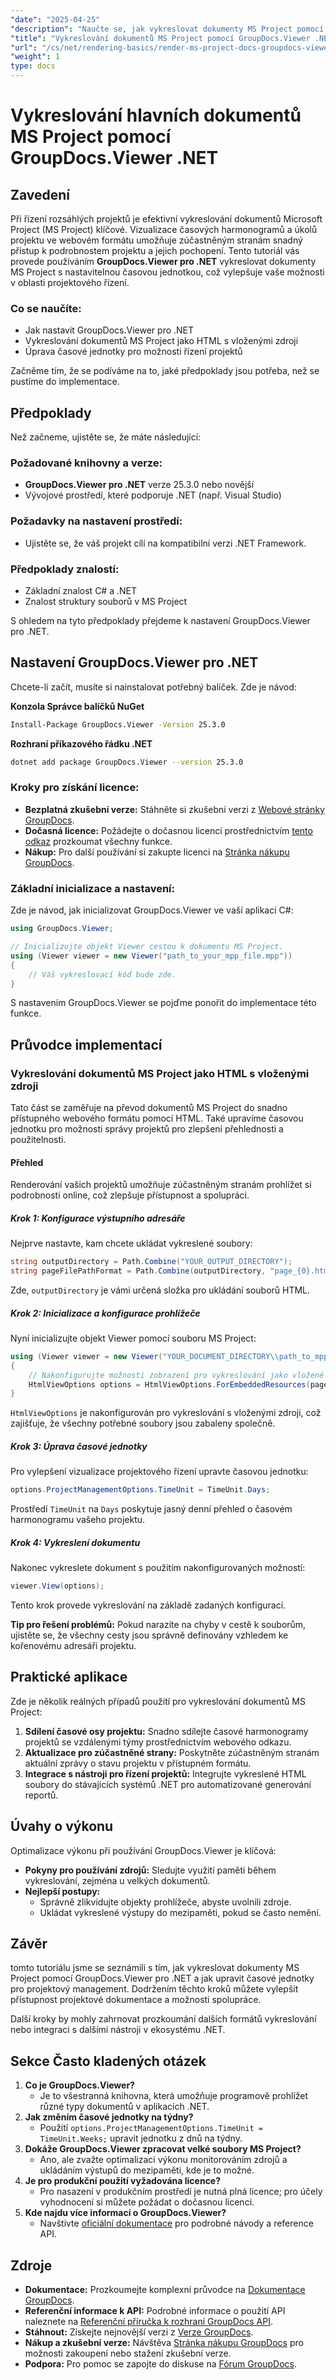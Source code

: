 ```yaml
---
"date": "2025-04-25"
"description": "Naučte se, jak vykreslovat dokumenty MS Project pomocí GroupDocs.Viewer pro .NET a vylepšit tak řízení projektů pomocí přizpůsobitelných časových jednotek. Postupujte podle tohoto podrobného návodu."
"title": "Vykreslování dokumentů MS Project pomocí GroupDocs.Viewer .NET pro vylepšenou správu projektů"
"url": "/cs/net/rendering-basics/render-ms-project-docs-groupdocs-viewer-net/"
"weight": 1
type: docs
---
```

# Vykreslování hlavních dokumentů MS Project pomocí GroupDocs.Viewer .NET

## Zavedení

Při řízení rozsáhlých projektů je efektivní vykreslování dokumentů Microsoft Project (MS Project) klíčové. Vizualizace časových harmonogramů a úkolů projektu ve webovém formátu umožňuje zúčastněným stranám snadný přístup k podrobnostem projektu a jejich pochopení. Tento tutoriál vás provede používáním **GroupDocs.Viewer pro .NET** vykreslovat dokumenty MS Project s nastavitelnou časovou jednotkou, což vylepšuje vaše možnosti v oblasti projektového řízení.

### Co se naučíte:
- Jak nastavit GroupDocs.Viewer pro .NET
- Vykreslování dokumentů MS Project jako HTML s vloženými zdroji
- Úprava časové jednotky pro možnosti řízení projektů

Začněme tím, že se podíváme na to, jaké předpoklady jsou potřeba, než se pustíme do implementace.

## Předpoklady

Než začneme, ujistěte se, že máte následující:

### Požadované knihovny a verze:
- **GroupDocs.Viewer pro .NET** verze 25.3.0 nebo novější
- Vývojové prostředí, které podporuje .NET (např. Visual Studio)

### Požadavky na nastavení prostředí:
- Ujistěte se, že váš projekt cílí na kompatibilní verzi .NET Framework.

### Předpoklady znalostí:
- Základní znalost C# a .NET
- Znalost struktury souborů v MS Project

S ohledem na tyto předpoklady přejdeme k nastavení GroupDocs.Viewer pro .NET.

## Nastavení GroupDocs.Viewer pro .NET

Chcete-li začít, musíte si nainstalovat potřebný balíček. Zde je návod:

**Konzola Správce balíčků NuGet**
```bash
Install-Package GroupDocs.Viewer -Version 25.3.0
```

**Rozhraní příkazového řádku .NET**
```bash
dotnet add package GroupDocs.Viewer --version 25.3.0
```

### Kroky pro získání licence:
- **Bezplatná zkušební verze:** Stáhněte si zkušební verzi z [Webové stránky GroupDocs](https://releases.groupdocs.com/viewer/net/).
- **Dočasná licence:** Požádejte o dočasnou licenci prostřednictvím [tento odkaz](https://purchase.groupdocs.com/temporary-license/) prozkoumat všechny funkce.
- **Nákup:** Pro další používání si zakupte licenci na [Stránka nákupu GroupDocs](https://purchase.groupdocs.com/buy).

### Základní inicializace a nastavení:
Zde je návod, jak inicializovat GroupDocs.Viewer ve vaší aplikaci C#:

```csharp
using GroupDocs.Viewer;

// Inicializujte objekt Viewer cestou k dokumentu MS Project.
using (Viewer viewer = new Viewer("path_to_your_mpp_file.mpp"))
{
    // Váš vykreslovací kód bude zde.
}
```

S nastavením GroupDocs.Viewer se pojďme ponořit do implementace této funkce.

## Průvodce implementací

### Vykreslování dokumentů MS Project jako HTML s vloženými zdroji

Tato část se zaměřuje na převod dokumentů MS Project do snadno přístupného webového formátu pomocí HTML. Také upravíme časovou jednotku pro možnosti správy projektů pro zlepšení přehlednosti a použitelnosti.

#### Přehled
Renderování vašich projektů umožňuje zúčastněným stranám prohlížet si podrobnosti online, což zlepšuje přístupnost a spolupráci.

##### Krok 1: Konfigurace výstupního adresáře
Nejprve nastavte, kam chcete ukládat vykreslené soubory:

```csharp
string outputDirectory = Path.Combine("YOUR_OUTPUT_DIRECTORY");
string pageFilePathFormat = Path.Combine(outputDirectory, "page_{0}.html");
```
Zde, `outputDirectory` je vámi určená složka pro ukládání souborů HTML.

##### Krok 2: Inicializace a konfigurace prohlížeče

Nyní inicializujte objekt Viewer pomocí souboru MS Project:

```csharp
using (Viewer viewer = new Viewer("YOUR_DOCUMENT_DIRECTORY\\path_to_mpp_file.mpp"))
{
    // Nakonfigurujte možnosti zobrazení pro vykreslování jako vložené zdroje.
    HtmlViewOptions options = HtmlViewOptions.ForEmbeddedResources(pageFilePathFormat);
}
```
`HtmlViewOptions` je nakonfigurován pro vykreslování s vloženými zdroji, což zajišťuje, že všechny potřebné soubory jsou zabaleny společně.

##### Krok 3: Úprava časové jednotky
Pro vylepšení vizualizace projektového řízení upravte časovou jednotku:

```csharp
options.ProjectManagementOptions.TimeUnit = TimeUnit.Days;
```
Prostředí `TimeUnit` na `Days` poskytuje jasný denní přehled o časovém harmonogramu vašeho projektu.

##### Krok 4: Vykreslení dokumentu
Nakonec vykreslete dokument s použitím nakonfigurovaných možností:

```csharp
viewer.View(options);
```
Tento krok provede vykreslování na základě zadaných konfigurací. 

**Tip pro řešení problémů:** Pokud narazíte na chyby v cestě k souborům, ujistěte se, že všechny cesty jsou správně definovány vzhledem ke kořenovému adresáři projektu.

## Praktické aplikace

Zde je několik reálných případů použití pro vykreslování dokumentů MS Project:
1. **Sdílení časové osy projektu:** Snadno sdílejte časové harmonogramy projektů se vzdálenými týmy prostřednictvím webového odkazu.
2. **Aktualizace pro zúčastněné strany:** Poskytněte zúčastněným stranám aktuální zprávy o stavu projektu v přístupném formátu.
3. **Integrace s nástroji pro řízení projektů:** Integrujte vykreslené HTML soubory do stávajících systémů .NET pro automatizované generování reportů.

## Úvahy o výkonu
Optimalizace výkonu při používání GroupDocs.Viewer je klíčová:
- **Pokyny pro používání zdrojů:** Sledujte využití paměti během vykreslování, zejména u velkých dokumentů.
- **Nejlepší postupy:**
  - Správně zlikvidujte objekty prohlížeče, abyste uvolnili zdroje.
  - Ukládat vykreslené výstupy do mezipaměti, pokud se často nemění.

## Závěr
tomto tutoriálu jsme se seznámili s tím, jak vykreslovat dokumenty MS Project pomocí GroupDocs.Viewer pro .NET a jak upravit časové jednotky pro projektový management. Dodržením těchto kroků můžete vylepšit přístupnost projektové dokumentace a možnosti spolupráce.

Další kroky by mohly zahrnovat prozkoumání dalších formátů vykreslování nebo integraci s dalšími nástroji v ekosystému .NET.

## Sekce Často kladených otázek
1. **Co je GroupDocs.Viewer?**
   - Je to všestranná knihovna, která umožňuje programově prohlížet různé typy dokumentů v aplikacích .NET.
2. **Jak změním časové jednotky na týdny?**
   - Použití `options.ProjectManagementOptions.TimeUnit = TimeUnit.Weeks;` upravit jednotku z dnů na týdny.
3. **Dokáže GroupDocs.Viewer zpracovat velké soubory MS Project?**
   - Ano, ale zvažte optimalizaci výkonu monitorováním zdrojů a ukládáním výstupů do mezipaměti, kde je to možné.
4. **Je pro produkční použití vyžadována licence?**
   - Pro nasazení v produkčním prostředí je nutná plná licence; pro účely vyhodnocení si můžete požádat o dočasnou licenci.
5. **Kde najdu více informací o GroupDocs.Viewer?**
   - Navštivte [oficiální dokumentace](https://docs.groupdocs.com/viewer/net/) pro podrobné návody a reference API.

## Zdroje
- **Dokumentace:** Prozkoumejte komplexní průvodce na [Dokumentace GroupDocs](https://docs.groupdocs.com/viewer/net/).
- **Referenční informace k API:** Podrobné informace o použití API naleznete na [Referenční příručka k rozhraní GroupDocs API](https://reference.groupdocs.com/viewer/net/).
- **Stáhnout:** Získejte nejnovější verzi z [Verze GroupDocs](https://releases.groupdocs.com/viewer/net/).
- **Nákup a zkušební verze:** Návštěva [Stránka nákupu GroupDocs](https://purchase.groupdocs.com/buy) pro možnosti zakoupení nebo stažení zkušební verze.
- **Podpora:** Pro pomoc se zapojte do diskuse na [Fórum GroupDocs](https://forum.groupdocs.com/c/viewer/9).